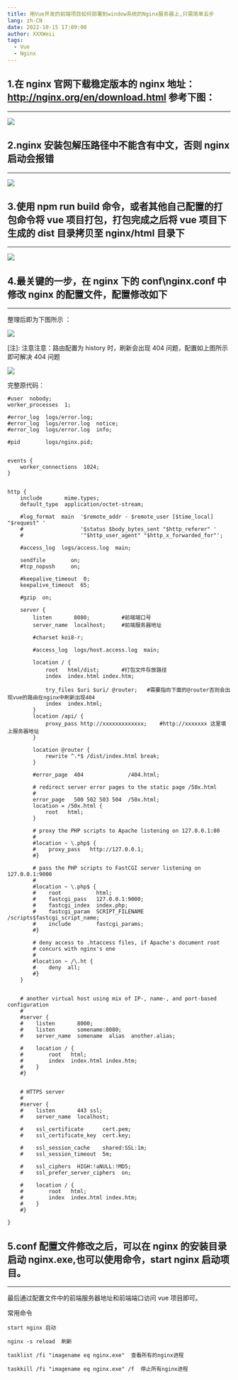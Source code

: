 ```yaml
---
title: 用Vue开发的前端项目如何部署到window系统的Nginx服务器上,只需简单五步
lang: zh-CN
date: 2022-10-15 17:09:00
author: XXXWeii
tags:
  - Vue
  - Nginx
---
```


## 1.在 nginx 官网下载稳定版本的 nginx 地址：http://nginx.org/en/download.html 参考下图：

---

![](./images/nginx.png)

## 2.nginx 安装包解压路径中不能含有中文，否则 nginx 启动会报错

---

![](./images/nginx-1.22.1.png)

## 3.使用 npm run build 命令，或者其他自己配置的打包命令将 vue 项目打包，打包完成之后将 vue 项目下生成的 dist 目录拷贝至 nginx/html 目录下

---

![](./images/1.jpg)

## 4.最关键的一步，在 nginx 下的 conf\nginx.conf 中修改 nginx 的配置文件，配置修改如下

---

整理后即为下图所示 ：

![](./images/2.jpg)

[注]: 注意注意：路由配置为 history 时，刷新会出现 404 问题，配置如上图所示即可解决 404 问题

![](./images/3.jpg)

完整原代码：

```
#user  nobody;
worker_processes  1;

#error_log  logs/error.log;
#error_log  logs/error.log  notice;
#error_log  logs/error.log  info;

#pid        logs/nginx.pid;


events {
    worker_connections  1024;
}


http {
    include       mime.types;
    default_type  application/octet-stream;

    #log_format  main  '$remote_addr - $remote_user [$time_local] "$request" '
    #                  '$status $body_bytes_sent "$http_referer" '
    #                  '"$http_user_agent" "$http_x_forwarded_for"';

    #access_log  logs/access.log  main;

    sendfile        on;
    #tcp_nopush     on;

    #keepalive_timeout  0;
    keepalive_timeout  65;

    #gzip  on;

    server {
        listen       8080;			#前端端口号
        server_name  localhost;		#前端服务器地址

        #charset koi8-r;

        #access_log  logs/host.access.log  main;

        location / {
            root   html/dist;		#打包文件存放路径
            index  index.html index.htm;

            try_files $uri $uri/ @router; 	#需要指向下面的@router否则会出现vue的路由在nginx中刷新出现404
            index  index.html;
        }
        location /api/ {
            proxy_pass http://xxxxxxxxxxxxx;	#http://xxxxxxx 这里填上服务器地址
        }

        location @router {
            rewrite ^.*$ /dist/index.html break;
        }

        #error_page  404              /404.html;

        # redirect server error pages to the static page /50x.html
        #
        error_page   500 502 503 504  /50x.html;
        location = /50x.html {
            root   html;
        }

        # proxy the PHP scripts to Apache listening on 127.0.0.1:80
        #
        #location ~ \.php$ {
        #    proxy_pass   http://127.0.0.1;
        #}

        # pass the PHP scripts to FastCGI server listening on 127.0.0.1:9000
        #
        #location ~ \.php$ {
        #    root           html;
        #    fastcgi_pass   127.0.0.1:9000;
        #    fastcgi_index  index.php;
        #    fastcgi_param  SCRIPT_FILENAME  /scripts$fastcgi_script_name;
        #    include        fastcgi_params;
        #}

        # deny access to .htaccess files, if Apache's document root
        # concurs with nginx's one
        #
        #location ~ /\.ht {
        #    deny  all;
        #}
    }


    # another virtual host using mix of IP-, name-, and port-based configuration
    #
    #server {
    #    listen       8000;
    #    listen       somename:8080;
    #    server_name  somename  alias  another.alias;

    #    location / {
    #        root   html;
    #        index  index.html index.htm;
    #    }
    #}


    # HTTPS server
    #
    #server {
    #    listen       443 ssl;
    #    server_name  localhost;

    #    ssl_certificate      cert.pem;
    #    ssl_certificate_key  cert.key;

    #    ssl_session_cache    shared:SSL:1m;
    #    ssl_session_timeout  5m;

    #    ssl_ciphers  HIGH:!aNULL:!MD5;
    #    ssl_prefer_server_ciphers  on;

    #    location / {
    #        root   html;
    #        index  index.html index.htm;
    #    }
    #}

}
```

## 5.conf 配置文件修改之后，可以在 nginx 的安装目录启动 nginx.exe,也可以使用命令，start nginx 启动项目。

---

最后通过配置文件中的前端服务器地址和前端端口访问 vue 项目即可。

常用命令

```
start nginx 启动

nginx -s reload  刷新

tasklist /fi "imagename eq nginx.exe"  查看所有的nginx进程

taskkill /fi "imagename eq nginx.exe" /f  停止所有nginx进程
```
